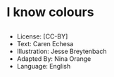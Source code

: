 # I know colours

##

##

##

##

##

##

##
* License: [CC-BY]
* Text: Caren Echesa
* Illustration: Jesse Breytenbach
* Adapted By: Nina Orange
* Language: English
